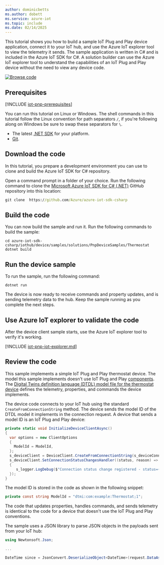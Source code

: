 ```yaml
---
author: dominicbetts
ms.author: dobett
ms.service: azure-iot
ms.topic: include
ms.date: 02/14/2025
---
```


This tutorial shows you how to build a sample IoT Plug and Play device application, connect it to your IoT hub, and use the Azure IoT explorer tool to view the telemetry it sends. The sample application is written in C# and is included in the Azure IoT SDK for C#. A solution builder can use the Azure IoT explorer tool to understand the capabilities of an IoT Plug and Play device without the need to view any device code.

[![Browse code](../articles/iot-central/core/media/common/browse-code.svg)](https://github.com/Azure/azure-iot-sdk-csharp/tree/main/iothub/device/samples/solutions/PnpDeviceSamples/Thermostat)

## Prerequisites

[!INCLUDE [iot-pnp-prerequisites](iot-pnp-prerequisites.md)]

You can run this tutorial on Linux or Windows. The shell commands in this tutorial follow the Linux convention for path separators `/`, if you're following along on Windows be sure to swap these separators for `\`.

* The latest [.NET SDK](https://dotnet.microsoft.com/download) for your platform.
* [Git](https://git-scm.com/downloads).

## Download the code

In this tutorial, you prepare a development environment you can use to clone and build the Azure IoT SDK for C# repository.

Open a command prompt in a folder of your choice. Run the following command to clone the [Microsoft Azure IoT SDK for C# (.NET)](https://github.com/Azure/azure-iot-sdk-csharp) GitHub repository into this location:

```cmd
git clone  https://github.com/Azure/azure-iot-sdk-csharp
```

## Build the code

You can now build the sample and run it. Run the following commands to build the sample:

```cmd/sh
cd azure-iot-sdk-csharp/iothub/device/samples/solutions/PnpDeviceSamples/Thermostat
dotnet build
```

## Run the device sample

To run the sample, run the following command:

```cmd/sh
dotnet run
```

The device is now ready to receive commands and property updates, and is sending telemetry data to the hub. Keep the sample running as you complete the next steps.

## Use Azure IoT explorer to validate the code

After the device client sample starts, use the Azure IoT explorer tool to verify it's working.

[!INCLUDE [iot-pnp-iot-explorer.md](iot-pnp-iot-explorer.md)]

## Review the code

This sample implements a simple IoT Plug and Play thermostat device. The model this sample implements doesn't use IoT Plug and Play [components](../articles/iot/concepts-modeling-guide.md). The [Digital Twins definition language (DTDL) model file for the thermostat device](https://github.com/Azure/opendigitaltwins-dtdl/blob/master/DTDL/v2/samples/Thermostat.json) defines the telemetry, properties, and commands the device implements.

The device code connects to your IoT hub using the standard `CreateFromConnectionString` method. The device sends the model ID of the DTDL model it implements in the connection request. A device that sends a model ID is an IoT Plug and Play device:

```csharp
private static void InitializeDeviceClientAsync()
{
  var options = new ClientOptions
  {
    ModelId = ModelId,
  };
  s_deviceClient = DeviceClient.CreateFromConnectionString(s_deviceConnectionString, TransportType.Mqtt, options);
  s_deviceClient.SetConnectionStatusChangesHandler((status, reason) =>
  {
     s_logger.LogDebug($"Connection status change registered - status={status}, reason={reason}.");
  });
}
```

The model ID is stored in the code as shown in the following snippet:

```csharp
private const string ModelId = "dtmi:com:example:Thermostat;1";
```

The code that updates properties, handles commands, and sends telemetry is identical to the code for a device that doesn't use the IoT Plug and Play conventions.

The sample uses a JSON library to parse JSON objects in the payloads sent from your IoT hub:

```csharp
using Newtonsoft.Json;

...

DateTime since = JsonConvert.DeserializeObject<DateTime>(request.DataAsJson);
```

